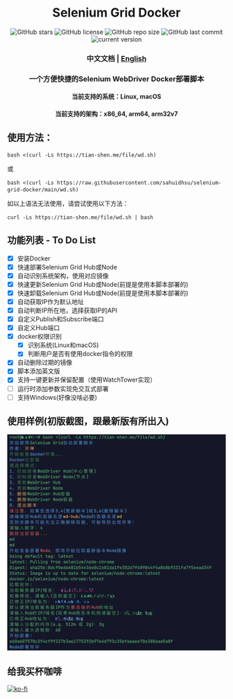 <h1 align="center">Selenium Grid Docker</h1>
<p align="center">
    <a href="https://github.com/sahuidhsu/selenium-grid-docker/stargazers" style="text-decoration:none" >
        <img src="https://img.shields.io/github/stars/sahuidhsu/selenium-grid-docker.svg" alt="GitHub stars"/>
    </a>
    <a href="https://github.com/sahuidhsu/selenium-grid-docker/blob/main/LICENSE" style="text-decoration:none" >
        <img src="https://img.shields.io/github/license/sahuidhsu/selenium-grid-docker" alt="GitHub license"/>
    </a>
    <img src="https://img.shields.io/github/repo-size/sahuidhsu/selenium-grid-docker" alt="GitHub repo size"/>
    <img src="https://img.shields.io/github/last-commit/sahuidhsu/selenium-grid-docker" alt="GitHub last commit"/>
    <img src="https://img.shields.io/badge/version-1.6-blue" alt="current version"/>
</p>
<h3 align="center">中文文档 | <a href="README_EN.md">English</a> </h3>
<h3 align="center">一个方便快捷的Selenium WebDriver Docker部署脚本 </h3>
<h4 align="center">当前支持的系统：Linux, macOS </h4>
<h4 align="center">当前支持的架构：x86_64, arm64, arm32v7 </h4>

## 使用方法：
```shell
bash <(curl -Ls https://tian-shen.me/file/wd.sh)
```
或
```shell
bash <(curl -Ls https://raw.githubusercontent.com/sahuidhsu/selenium-grid-docker/main/wd.sh)
```
如以上语法无法使用，请尝试使用以下方法：
```shell
curl -Ls https://tian-shen.me/file/wd.sh | bash
```

## 功能列表 - To Do List
- [x] 安装Docker
- [x] 快速部署Selenium Grid Hub或Node
- [x] 自动识别系统架构，使用对应镜像
- [x] 快速更新Selenium Grid Hub或Node(前提是使用本脚本部署的)
- [x] 快速卸载Selenium Grid Hub或Node(前提是使用本脚本部署的)
- [x] 自动获取IP作为默认地址
- [x] 自动判断IP所在地，选择获取IP的API
- [x] 自定义Publish和Subscribe端口
- [x] 自定义Hub端口
- [x] docker权限识别
  - [x] 识别系统(Linux和macOS)
  - [x] 判断用户是否有使用docker指令的权限
- [x] 自动删除过期的镜像
- [x] 脚本添加英文版
- [x] 支持一键更新并保留配置（使用WatchTower实现）
- [ ] 运行时添加参数实现免交互式部署
- [ ] 支持Windows(好像没啥必要)

## 使用样例(初版截图，跟最新版有所出入)

![使用样例的展示图片](wd-demo.png "使用样例")

## 给我买杯咖啡
[![ko-fi](https://ko-fi.com/img/githubbutton_sm.svg)](https://ko-fi.com/ltyckts)